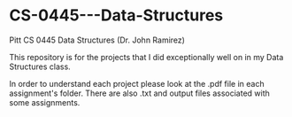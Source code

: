 # CS-0445---Data-Structures
Pitt CS 0445 Data Structures (Dr. John Ramirez)

This repository is for the projects that I did exceptionally well on in my Data Structures class.

In order to understand each project please look at the .pdf file in each assignment's folder.
There are also .txt and output files associated with some assignments.
